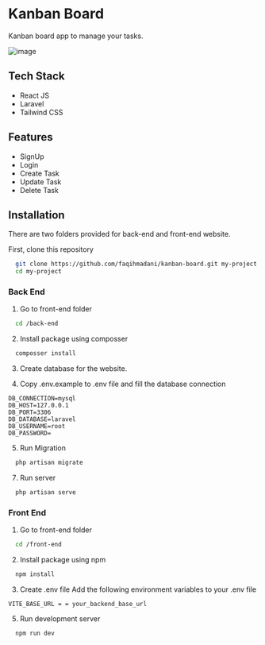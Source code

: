 # Kanban Board

Kanban board app to manage your tasks.

![image](https://github.com/faqihmadani/kanban-board/assets/76164968/6ba8ae18-b37f-46ef-9596-387593e5bcf5)

## Tech Stack

- React JS
- Laravel
- Tailwind CSS

## Features

- SignUp
- Login
- Create Task
- Update Task
- Delete Task

## Installation

There are two folders provided for back-end and front-end website.

First, clone this repository 

```bash
  git clone https://github.com/faqihmadani/kanban-board.git my-project
  cd my-project
```

### Back End
1. Go to front-end folder

```bash
  cd /back-end
```

2. Install package using composser

```bash
  composser install
```

3. Create database for the website.

4. Copy .env.example to .env file and fill the database connection 

```env
DB_CONNECTION=mysql
DB_HOST=127.0.0.1
DB_PORT=3306
DB_DATABASE=laravel
DB_USERNAME=root
DB_PASSWORD=
```

5. Run Migration

```bash
  php artisan migrate
```

7. Run server

```bash
  php artisan serve
```

### Front End
1. Go to front-end folder

```bash
  cd /front-end
```

2. Install package using npm

```bash
  npm install
```

3. Create .env file
Add the following environment variables to your .env file

```env
VITE_BASE_URL = = your_backend_base_url
```

5. Run development server
```bash
  npm run dev
```
